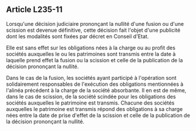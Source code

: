 Article L235-11
----
Lorsqu'une décision judiciaire prononçant la nullité d'une fusion ou d'une
scission est devenue définitive, cette décision fait l'objet d'une publicité
dont les modalités sont fixées par décret en Conseil d'Etat.

Elle est sans effet sur les obligations nées à la charge ou au profit des
sociétés auxquelles le ou les patrimoines sont transmis entre la date à laquelle
prend effet la fusion ou la scission et celle de la publication de la décision
prononçant la nullité.

Dans le cas de la fusion, les sociétés ayant participé à l'opération sont
solidairement responsables de l'exécution des obligations mentionnées à l'alinéa
précédent à la charge de la société absorbante. Il en est de même, dans le cas
de scission, de la société scindée pour les obligations des sociétés auxquelles
le patrimoine est transmis. Chacune des sociétés auxquelles le patrimoine est
transmis répond des obligations à sa charge nées entre la date de prise d'effet
de la scission et celle de la publication de la décision prononçant la nullité.
